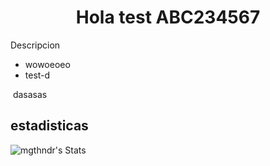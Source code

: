 <div align= "center" >
  <h1 align = "center" > Hola test ABC234567 </h1>
</div>

Descripcion
* wowoeoeo
* test-d
<img src= "">
dasasas

estadisticas
-

![mgthndr's Stats](https://github-readme-stats.vercel.app/api?username=mgthndr&theme=vue-dark&show_icons=true&hide_border=true&count_private=true)
